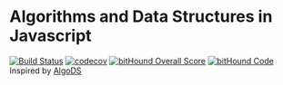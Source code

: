 # Algorithms and Data Structures in Javascript

[![Build Status](https://travis-ci.org/facebook-developer-circle-malang/algo-ds-js.svg?branch=master)](https://travis-ci.org/facebook-developer-circle-malang/algo-ds-js)
[![codecov](https://codecov.io/gh/facebook-developer-circle-malang/algo-ds-js/branch/master/graph/badge.svg)](https://codecov.io/gh/facebook-developer-circle-malang/algo-ds-js)
[![bitHound Overall Score](https://www.bithound.io/github/facebook-developer-circle-malang/algo-ds-js/badges/score.svg)](https://www.bithound.io/github/facebook-developer-circle-malang/algo-ds-js)
[![bitHound Code](https://www.bithound.io/github/facebook-developer-circle-malang/algo-ds-js/badges/code.svg)](https://www.bithound.io/github/facebook-developer-circle-malang/algo-ds-js)
Inspired by [AlgoDS](https://github.com/sherxon/AlgoDS)
